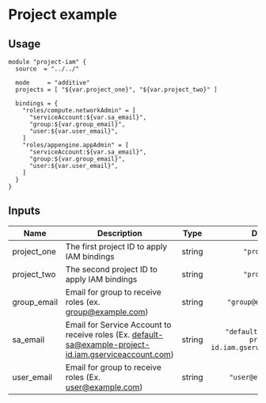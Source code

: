 # Project example

## Usage
```hcl
module "project-iam" {
  source  = "../../"

  mode     = "additive"
  projects = [ "${var.project_one}", "${var.project_two}" ]

  bindings = {
    "roles/compute.networkAdmin" = [
      "serviceAccount:${var.sa_email}",
      "group:${var.group_email}",
      "user:${var.user_email}",
    ]
    "roles/appengine.appAdmin" = [
      "serviceAccount:${var.sa_email}",
      "group:${var.group_email}",
      "user:${var.user_email}",
    ]
  }
}
```

## Inputs

| Name | Description | Type | Default | Required |
|------|-------------|:----:|:-----:|:-----:|
| project\_one | The first project ID to apply IAM bindings | string | `"project-1"` | no |
| project\_two | The second project ID to apply IAM bindings | string | `"project-2"` | no |
| group\_email | Email for group to receive roles \(ex. group@example.com\) | string | `"group@example.com"` | no |
| sa\_email | Email for Service Account to receive roles \(Ex. default-sa@example-project-id.iam.gserviceaccount.com\) | string | `"default-sa@example-project-id.iam.gserviceaccount.com"` | no |
| user\_email | Email for group to receive roles \(Ex. user@example.com\) | string | `"user@example.com"` | no |

